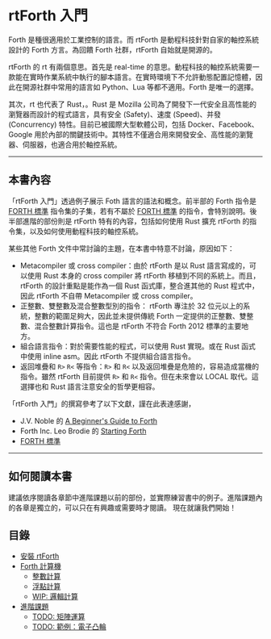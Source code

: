 # rtForth 入門 

Forth 是種很適用於工業控制的語言。而 rtForth 是動程科技針對自家的軸控系統設計的 Forth 方言。為回饋 Forth 社群，rtForth 自始就是開源的。

rtForth 的 rt 有兩個意思。首先是 real-time 的意思。動程科技的軸控系統需要一款能在實時作業系統中執行的腳本語言。在實時環境下不允許動態配置記憶體，因此在開源社群中常用的語言如 Python、Lua 等都不適用。Forth 是唯一的選擇。

其次，rt 也代表了 Rust，。Rust 是 Mozilla 公司為了開發下一代安全且高性能的瀏覽器而設計的程式語言，具有安全 (Safety)、速度 (Speed)、并發 (Concurrency) 特性。目前已被國際大型軟體公司，包括 Docker、Facebook、Google 用於內部的關鍵技術中。其特性不僅適合用來開發安全、高性能的瀏覽器、伺服器，也適合用於軸控系統。

---------
## 本書內容

「rtForth 入門」透過例子展示 Foth 語言的語法和概念。前半部的 Forth 指令是 [FORTH 標準](https://forth-standard.org/standard/index) 指令集的子集，若有不屬於 [FORTH 標準](https://forth-standard.org/standard/index) 的指令，會特別說明。後半部進階的部份則是 rtForth 特有的內容，包括如何使用 Rust 擴充 rtForth 的指令集，以及如何使用動程科技的軸控系統。

某些其他 Forth 文件中常討論的主題，在本書中特意不討論，原因如下：

* Metacompiler 或 cross compiler：由於 rtForth 是以 Rust 語言寫成的，可以使用 Rust 本身的 cross compiler 將 rtForth  移植到不同的系統上。而且，rtForth 的設計重點是能作為一個 Rust 函式庫，整合進其他的 Rust 程式中，因此 rtForth 不自帶 Metacompiler 或 cross compiler。
* 正整數、雙整數及混合整數型別的指令： rtForth 專注於 32 位元以上的系統，整數的範圍足夠大，因此並未提供傳統 Forth 一定提供的正整數、雙整數、混合整數計算指令。這也是 rtForth 不符合 Forth 2012 標準的主要地方。
* 組合語言指令：對於需要性能的程式，可以使用 Rust 實現。或在 Rust 函式中使用 inline asm。因此 rtForth 不提供組合語言指令。
* 返回堆疊和 `R>` `R<` 等指令：`R>` 和 `R<` 以及返回堆疊是危險的，容易造成當機的指令。雖然 rtForth 目前提供 `R>` 和 `R<` 指令。但在未來會以 LOCAL 取代。這選擇也和 Rust 語言注意安全的哲學更相容。

「rtForth 入門」的撰寫參考了以下文獻，謹在此表達感謝，
* J.V. Noble 的 [A Beginner's Guide to Forth](http://galileo.phys.virginia.edu/classes/551.jvn.fall01/primer.htm)
* Forth Inc. Leo Brodie 的 [Starting Forth](https://www.forth.com/starting-forth/)
* [FORTH 標準](https://forth-standard.org/standard/index)

-------------
## 如何閱讀本書

建議依序閱讀各章節中進階課題以前的部份，並實際練習書中的例子。進階課題內的各章是獨立的，可以只在有興趣或需要時才閱讀。
現在就讓我們開始！

## 目錄

* [安裝 rtForth](installation.md)
* [Forth 計算機](calculator.md)
  * [整數計算](integer.md)
  * [浮點計算](float.md)
  * [WIP: 邏輯計算](logic.md)
* [進階課題](advanced.md)
  * [TODO: 矩陣運算](matrix.md)
  * [TODO: 範例：電子凸輪](cam.md)